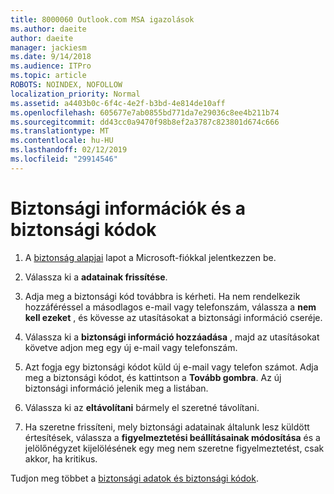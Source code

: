 ```yaml
---
title: 8000060 Outlook.com MSA igazolások
ms.author: daeite
author: daeite
manager: jackiesm
ms.date: 9/14/2018
ms.audience: ITPro
ms.topic: article
ROBOTS: NOINDEX, NOFOLLOW
localization_priority: Normal
ms.assetid: a4403b0c-6f4c-4e2f-b3bd-4e814de10aff
ms.openlocfilehash: 605677e7ab0855bd771da7e29036c8ee4b211b74
ms.sourcegitcommit: dd43cc0a9470f98b8ef2a3787c823801d674c666
ms.translationtype: MT
ms.contentlocale: hu-HU
ms.lasthandoff: 02/12/2019
ms.locfileid: "29914546"
---
```

# <a name="security-info-and-security-codes"></a>Biztonsági információk és a biztonsági kódok

1. A [biztonság alapjai](https://account.microsoft.com/security) lapot a Microsoft-fiókkal jelentkezzen be. 
    
2. Válassza ki a **adatainak frissítése**. 
    
3. Adja meg a biztonsági kód továbbra is kérheti. Ha nem rendelkezik hozzáféréssel a másodlagos e-mail vagy telefonszám, válassza a **nem kell ezeket** , és kövesse az utasításokat a biztonsági információ cseréje. 
    
4. Válassza ki a **biztonsági információ hozzáadása** , majd az utasításokat követve adjon meg egy új e-mail vagy telefonszám. 
    
5. Azt fogja egy biztonsági kódot küld új e-mail vagy telefon számot. Adja meg a biztonsági kódot, és kattintson a **Tovább gombra**. Az új biztonsági információ jelenik meg a listában. 
    
6. Válassza ki az **eltávolítani** bármely el szeretné távolítani. 
    
7. Ha szeretne frissíteni, mely biztonsági adatainak általunk lesz küldött értesítések, válassza a **figyelmeztetési beállításainak módosítása** és a jelölőnégyzet kijelölésének egy meg nem szeretne figyelmeztetést, csak akkor, ha kritikus. 
    
Tudjon meg többet a [biztonsági adatok és biztonsági kódok](https://support.microsoft.com/help/12428/).
  


